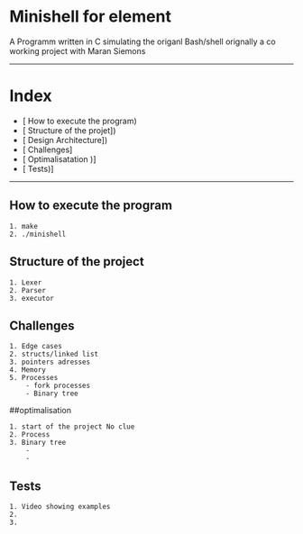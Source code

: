 # Minishell for element
A Programm written in C simulating the origanl Bash/shell
orignally a co working project with Maran Siemons

---
# Index 

* [ How to execute the program)
* [ Structure of the projet])
* [ Design Architecture])
* [ Challenges]
* [ Optimalisatation )]
* [ Tests)]

---

## How to execute the program

```
1. make
2. ./minishell

```


## Structure of the project

```
1. Lexer
2. Parser
3. executor

```

## Challenges 

```
1. Edge cases
2. structs/linked list
3. pointers adresses
4. Memory
5. Processes
    - fork processes
    - Binary tree

```

##optimalisation

```
1. start of the project No clue
2. Process
3. Binary tree
    - 
    - 
```


## Tests

```
1. Video showing examples
2. 
3. 
```